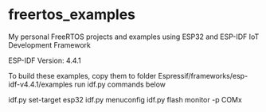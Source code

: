 # freertos_examples
My personal FreeRTOS projects and examples using ESP32 and ESP-IDF IoT Development Framework

ESP-IDF Version: 4.4.1

To build these examples, copy them to folder Espressif/frameworks/esp-idf-v4.4.1/examples
run idf.py commands below

idf.py set-target esp32
idf.py menuconfig
idf.py flash monitor -p COMx

